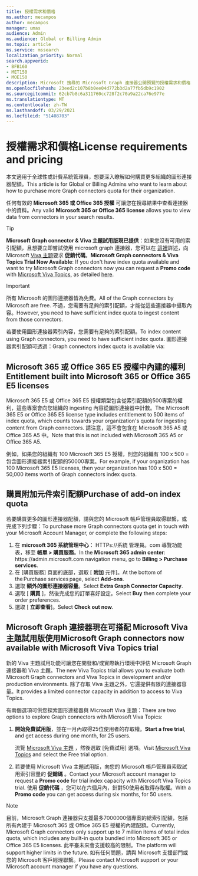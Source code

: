 ```yaml
---
title: 授權需求和價格
ms.author: mecampos
author: mecampos
manager: umas
audience: Admin
ms.audience: Global or Billing Admin
ms.topic: article
ms.service: mssearch
localization_priority: Normal
search.appverid:
- BFB160
- MET150
- MOE150
description: Microsoft 搜尋的 Microsoft Graph 連接器公開預覽的授權需求和價格
ms.openlocfilehash: 23eed2c107b8b0ee04d772b3d2a77fb5db9c1902
ms.sourcegitcommit: 62cb7b8c6a311760cc728f2c70a9a22ca76e977e
ms.translationtype: MT
ms.contentlocale: zh-TW
ms.lasthandoff: 03/29/2021
ms.locfileid: "51408703"
---
```

<!---Previous ms.author: rusamai --->

# <a name="license-requirements-and-pricing"></a><span data-ttu-id="93245-103">授權需求和價格</span><span class="sxs-lookup"><span data-stu-id="93245-103">License requirements and pricing</span></span>

<span data-ttu-id="93245-104">本文適用于全球性或計費系統管理員，想要深入瞭解如何購買更多組織的圖形連接器配額。</span><span class="sxs-lookup"><span data-stu-id="93245-104">This article is for Global or Billing Admins who want to learn about how to purchase more Graph connectors quota for their organization.</span></span>

<span data-ttu-id="93245-105">任何有效的 **Microsoft 365 或 Office 365 授權** 可讓您在搜尋結果中查看連接器中的資料。</span><span class="sxs-lookup"><span data-stu-id="93245-105">Any valid **Microsoft 365 or Office 365 license** allows you to view data from connectors in your search results.</span></span>

> [!TIP]
> <span data-ttu-id="93245-106">**Microsoft Graph connector & Viva 主題試用版現已提供**：如果您沒有可用的索引配額，且想要立即嘗試使用 microsoft graph 連接器，您可以在 [這裡](#microsoft-graph-connectors-now-available-with-microsoft-viva-topics-trial)詳述，向 Microsoft [Viva 主題](https://www.microsoft.com/microsoft-viva/topics?activetab=pivot:overviewtab)要求 **促銷代碼**。</span><span class="sxs-lookup"><span data-stu-id="93245-106">**Microsoft Graph connectors & Viva Topics Trial Now Available**: If you don't have index quota available and want to try Microsoft Graph connectors now you can request a **Promo code** with [Microsoft Viva Topics](https://www.microsoft.com/microsoft-viva/topics?activetab=pivot:overviewtab), as detailed [here](#microsoft-graph-connectors-now-available-with-microsoft-viva-topics-trial).</span></span>

>[!IMPORTANT]
><span data-ttu-id="93245-107">所有 Microsoft 的圖形連接器皆為免費。</span><span class="sxs-lookup"><span data-stu-id="93245-107">All of the Graph connectors by Microsoft are free.</span></span> <span data-ttu-id="93245-108">不過，您需要有足夠的索引配額，才能從這些連接器中攝取內容。</span><span class="sxs-lookup"><span data-stu-id="93245-108">However, you need to have sufficient index quota to ingest content from those connectors.</span></span>

<span data-ttu-id="93245-109">若要使用圖形連接器索引內容，您需要有足夠的索引配額。</span><span class="sxs-lookup"><span data-stu-id="93245-109">To index content using Graph connectors, you need to have sufficient index quota.</span></span> <span data-ttu-id="93245-110">圖形連接器索引配額可透過：</span><span class="sxs-lookup"><span data-stu-id="93245-110">Graph connectors index quota is available via:</span></span>

## <a name="entitlement-built-into-microsoft-365-or-office-365-e5-licenses"></a><span data-ttu-id="93245-111">Microsoft 365 或 Office 365 E5 授權中內建的權利</span><span class="sxs-lookup"><span data-stu-id="93245-111">Entitlement built into Microsoft 365 or Office 365 E5 licenses</span></span>

<span data-ttu-id="93245-112">Microsoft 365 E5 或 Office 365 E5 授權類型包含從索引配額的500專案的權利，這些專案會向您組織的 ingesting 內容從圖形連接器中計數。</span><span class="sxs-lookup"><span data-stu-id="93245-112">The Microsoft 365 E5 or Office 365 E5 license type includes entitlement to 500 items of index quota, which counts towards your organization's quota for ingesting content from Graph connectors.</span></span> <span data-ttu-id="93245-113">請注意，這不會包含在 Microsoft 365 A5 或 Office 365 A5 中。</span><span class="sxs-lookup"><span data-stu-id="93245-113">Note that this is not included with Microsoft 365 A5 or Office 365 A5.</span></span>

<span data-ttu-id="93245-114">例如，如果您的組織有 100 Microsoft 365 E5 授權，則您的組織有 100 x 500 = 包含圖形連接器索引配額的50000專案。</span><span class="sxs-lookup"><span data-stu-id="93245-114">For example, if your organization has 100 Microsoft 365 E5 licenses, then your organization has 100 x 500 = 50,000 items worth of Graph connectors index quota.</span></span>

## <a name="purchase-of-add-on-index-quota"></a><span data-ttu-id="93245-115">購買附加元件索引配額</span><span class="sxs-lookup"><span data-stu-id="93245-115">Purchase of add-on index quota</span></span>
<span data-ttu-id="93245-116">若要購買更多的圖形連接器配額，請與您的 Microsoft 帳戶管理員取得聯繫，或完成下列步驟：</span><span class="sxs-lookup"><span data-stu-id="93245-116">To purchase more Graph connectors quota get in touch with your Microsoft Account Manager, or complete the following steps:</span></span>

1. <span data-ttu-id="93245-117">在 **microsoft 365 系統管理中心**： HTTPs://系統 <span>管理員。</span>com 導覽功能表，移至 **帳單 > 購買服務**。</span><span class="sxs-lookup"><span data-stu-id="93245-117">In the **Microsoft 365 admin center**: https://<span>admin.microsoft.</span>com navigation menu, go to **Billing > Purchase services**.</span></span>
2. <span data-ttu-id="93245-118">在 [購買服務] 頁面的底部，選取 [ **附加** 元件]。</span><span class="sxs-lookup"><span data-stu-id="93245-118">At the bottom of the Purchase services page, select **Add-ons**.</span></span>
3. <span data-ttu-id="93245-119">選取 **額外的圖形連接器容量**。</span><span class="sxs-lookup"><span data-stu-id="93245-119">Select **Extra Graph Connector Capacity**.</span></span>
4. <span data-ttu-id="93245-120">選取 [ **購買** ]，然後完成您的訂單喜好設定。</span><span class="sxs-lookup"><span data-stu-id="93245-120">Select **Buy** then complete your order preferences.</span></span>
5. <span data-ttu-id="93245-121">選取 [ **立即查看**]。</span><span class="sxs-lookup"><span data-stu-id="93245-121">Select **Check out now**.</span></span>

## <a name="microsoft-graph-connectors-now-available-with-microsoft-viva-topics-trial"></a><span data-ttu-id="93245-122">Microsoft Graph 連接器現在可搭配 Microsoft Viva 主題試用版使用</span><span class="sxs-lookup"><span data-stu-id="93245-122">Microsoft Graph connectors now available with Microsoft Viva Topics trial</span></span>
 <span data-ttu-id="93245-123">新的 Viva 主題試用功能可讓您在開發和/或實際執行環境中評估 Microsoft Graph 連接器和 Viva 主題。</span><span class="sxs-lookup"><span data-stu-id="93245-123">The new Viva Topics trial allows you to evaluate both Microsoft Graph connectors and Viva Topics in development and/or production environments.</span></span> <span data-ttu-id="93245-124">除了存取 Viva 主題之外，它還提供有限的連接器容量。</span><span class="sxs-lookup"><span data-stu-id="93245-124">It provides a limited connector capacity in addition to access to Viva Topics.</span></span>

<span data-ttu-id="93245-125">有兩個選項可供您探索圖形連接器與 Microsoft Viva 主題：</span><span class="sxs-lookup"><span data-stu-id="93245-125">There are two options to explore Graph connectors with Microsoft Viva Topics:</span></span>

1. <span data-ttu-id="93245-126">**開始免費試用版**，並在一月內取得25位使用者的存取權。</span><span class="sxs-lookup"><span data-stu-id="93245-126">**Start a free trial**, and get access during one month, for 25 users.</span></span>

     <span data-ttu-id="93245-127">流覽 [Microsoft Viva 主題](https://www.microsoft.com/microsoft-viva/topics?activetab=pivot:overviewtab) ，然後選取 [免費試用] 選項。</span><span class="sxs-lookup"><span data-stu-id="93245-127">Visit [Microsoft Viva Topics](https://www.microsoft.com/microsoft-viva/topics?activetab=pivot:overviewtab) and select the Free trial option.</span></span>

2. <span data-ttu-id="93245-128">若要使用 Microsoft Viva 主題試用版，向您的 Microsoft 帳戶管理員索取試用索引容量的 **促銷碼** 。</span><span class="sxs-lookup"><span data-stu-id="93245-128">Contact your Microsoft account manager to request a **Promo code** for trial index capacity with Microsoft Viva Topics trial.</span></span> <span data-ttu-id="93245-129">使用 **促銷代碼** ，您可以在六個月內，針對50使用者取得存取權。</span><span class="sxs-lookup"><span data-stu-id="93245-129">With a **Promo code** you can get access during six months, for 50 users.</span></span>

> [!NOTE]
> <span data-ttu-id="93245-130">目前，Microsoft Graph 連接器只支援最多7000000個專案的總索引配額，包括所有內建于 Microsoft 365 或 Office 365 E5 授權的內建配額。</span><span class="sxs-lookup"><span data-stu-id="93245-130">Currently, Microsoft Graph connectors only support up to 7 million items of total index quota, which includes any built-in quota bundled into Microsoft 365 or Office 365 E5 licenses.</span></span> <span data-ttu-id="93245-131">此平臺未來會支援較高的限制。</span><span class="sxs-lookup"><span data-stu-id="93245-131">The platform will support higher limits in the future.</span></span> <span data-ttu-id="93245-132">如有任何問題，請與 Microsoft 支援部門或您的 Microsoft 客戶經理聯繫。</span><span class="sxs-lookup"><span data-stu-id="93245-132">Please contact Microsoft support or your Microsoft account manager if you have any questions.</span></span>
